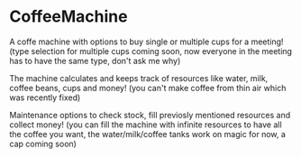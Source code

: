 ﻿# CoffeeMachine

A coffe machine with options to buy single or multiple cups for a meeting! 
(type selection for multiple cups coming soon, now everyone in the meeting has to have the same type, don't ask me why)

The machine calculates and keeps track of resources like water, milk, coffee beans, cups and money!
(you can't make coffee from thin air which was recently fixed)

Maintenance options to check stock, fill previosly mentioned resources and collect money!
(you can fill the machine with infinite resources to have all the coffee you want, the water/milk/coffee tanks work on magic for now, a cap coming soon)
